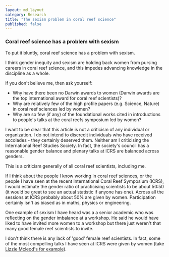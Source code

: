 ```yaml
---
layout: md_layout
category: Research
title: "The sexism problem in coral reef science"
published: false  
---
```



### Coral reef science has a problem with sexism

To put it bluntly, coral reef science has a problem with sexism.  

I think gender inequity and sexism are holding back women from pursing careers in coral reef science, and this impedes advancing knowledge in the discipline as a whole.  

If you don't believe me, then ask yourself:  

* Why have there been no Darwin awards to women (Darwin awards are the top international award for coral reef scientists)?  
* Why are relatively few of the high profile papers (e.g. Science, Nature) in coral reef sciences led by women?  
* Why are so few (if any) of the foundational works cited in introductions to people's talks at the coral reefs symposium led by women?  

I want to be clear that this article is not a criticism of any individual or organization. I do not intend to discredit individuals who have received accolades - they certainly deserved them. Neither am I criticising the International Reef Studies Society. In fact, the society's council has a reasonable gender balance and plenary talks at ICRS are balanced across genders.  

This is a criticism generally of all coral reef scientists, including me.  

If I think about the people I know working in coral reef sciences, or the people I have seen at the recent International Coral Reef Symposium (ICRS), I would estimate the gender ratio of practicising scientists to be about 50:50 (it would be great to see an actual statistic if anyone has one). Across all the sessions at ICRS probably about 50% are given by women. Participation certainly isn't as biased as in maths, physics or engineering.

One example of sexism I have heard was a a senior academic who was reflecting on the gender imbalance at a workshop. He said he would have liked to have invited more women to a workshop but there just weren't that many good female reef scientists to invite.  

I don't think there is any lack of 'good' female reef scientists. In fact, some of the most compelling talks I have seen at ICRS were given by women (take [Lizzie Mcleod's for example](http://www.seascapemodels.org/research/2016/06/21/ICRS-day2.html)).  
